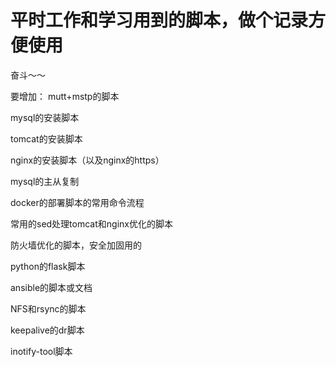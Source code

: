 # 平时工作和学习用到的脚本，做个记录方便使用

奋斗～～


要增加：
mutt+mstp的脚本

mysql的安装脚本

tomcat的安装脚本

nginx的安装脚本（以及nginx的https）

mysql的主从复制

docker的部署脚本的常用命令流程

常用的sed处理tomcat和nginx优化的脚本

防火墙优化的脚本，安全加固用的

python的flask脚本

ansible的脚本或文档

NFS和rsync的脚本

keepalive的dr脚本

inotify-tool脚本



